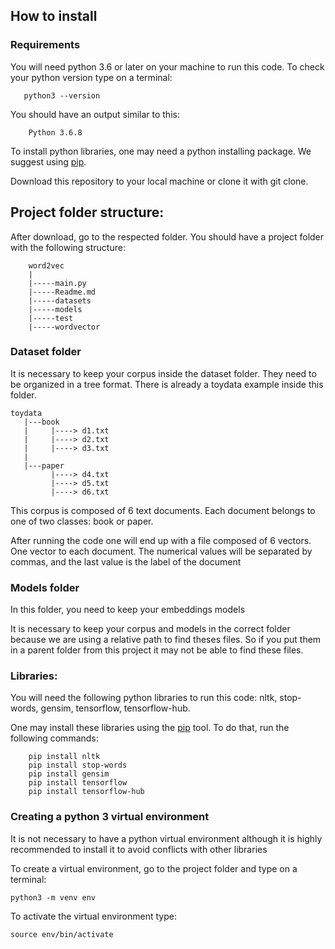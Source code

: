 ## How to install

### Requirements
You will need python 3.6 or later on your machine to run this code.
To check your python version type on a terminal:

       python3 --version
          
          
You should have an output similar to this:

        Python 3.6.8
        
To install python libraries, one may need a python installing package.
 We suggest using [pip](https://pypi.org/project/pip/).

Download this repository to your local machine or clone it with git clone.

## Project folder structure:

After download, go to the respected folder. You should have a project folder with the following structure:

        word2vec
        |
        |-----main.py
        |-----Readme.md
        |-----datasets
        |-----models
        |-----test
        |-----wordvector
        
       
### Dataset folder
It is necessary to keep your corpus inside the dataset folder.
They need to be organized in a tree format. There is already a toydata example inside this folder. 
 
    toydata
       |---book
       |     |----> d1.txt
       |     |----> d2.txt
       |     |----> d3.txt
       |
       |---paper
             |----> d4.txt
             |----> d5.txt
             |----> d6.txt
            
            
This corpus is composed of 6 text documents.
 Each document belongs to one of two classes: book or paper.

After running the code one will end up with a file composed of 
6 vectors. One vector to each document. The numerical values will be separated by commas, and the last value is the label of the document

### Models folder
In this folder, you need to keep your embeddings models

It is necessary to keep your corpus and models in the correct folder because we are using a relative path to find theses files. So if you put them in a parent folder from this project it may not be able to find these files.


### Libraries:

You will need the following python libraries to run this code:
nltk, stop-words, gensim, tensorflow, tensorflow-hub.

One may install these libraries using the [pip](https://pypi.org/project/pip/) tool.
 To do that, run the following commands:

        pip install nltk
        pip install stop-words
        pip install gensim
        pip install tensorflow
        pip install tensorflow-hub


### Creating a python 3 virtual environment

It is not necessary to have a python virtual environment although
it is highly recommended to install it to avoid conflicts with other libraries

To create a virtual environment, go to the project folder and type on a terminal:

    python3 -m venv env


To activate the virtual environment type:

    source env/bin/activate 

 



